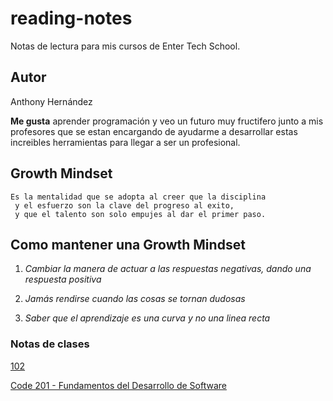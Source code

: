# reading-notes
Notas de lectura para mis cursos de Enter Tech School.
## Autor  
Anthony Hernández 

**Me gusta** aprender programación y veo un futuro muy fructifero junto a mis profesores que se estan encargando de ayudarme a desarrollar estas increibles herramientas para llegar a ser un profesional.
## Growth Mindset 
```
Es la mentalidad que se adopta al creer que la disciplina
 y el esfuerzo son la clave del progreso al exito,
 y que el talento son solo empujes al dar el primer paso.
```
## **Como mantener una Growth Mindset**
1. *Cambiar la manera de actuar a las respuestas negativas, dando una respuesta positiva*  

2. *Jamás rendirse cuando las cosas se tornan dudosas*

3. *Saber que el aprendizaje es una curva y no una linea recta*

### Notas de clases

[102](./102/)

[Code 201 - Fundamentos del Desarrollo de Software](./Code%20201%20-%20Fundamentos%20del%20Desarrollo%20de%20Software/)

